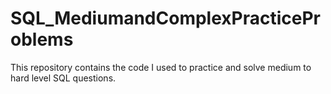 # SQL_MediumandComplexPracticeProblems
This repository contains the code I used to practice and solve medium to hard level SQL questions.

